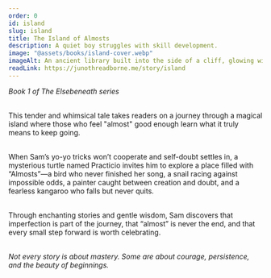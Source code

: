 ```yaml
---
order: 0
id: island
slug: island
title: The Island of Almosts
description: A quiet boy struggles with skill development.
image: "@assets/books/island-cover.webp"
imageAlt: An ancient library built into the side of a cliff, glowing with soft lantern light.
readLink: https://junothreadborne.me/story/island
---
```


_Book 1 of The Elsebeneath series_
<br />
<br />

This tender and whimsical tale takes readers on a journey through a magical island where those who feel "almost" good enough learn what it truly means to keep going.
<br />
<br />

When Sam’s yo-yo tricks won’t cooperate and self-doubt settles in, a mysterious turtle named Practicio invites him to explore a place filled with “Almosts”—a bird who never finished her song, a snail racing against impossible odds, a painter caught between creation and doubt, and a fearless kangaroo who falls but never quits.
<br />
<br />

Through enchanting stories and gentle wisdom, Sam discovers that imperfection is part of the journey, that “almost” is never the end, and that every small step forward is worth celebrating.
<br />
<br />

_Not every story is about mastery. Some are about courage, persistence, and the beauty of beginnings._
